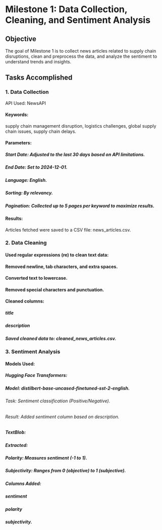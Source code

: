 # Milestone 1: Data Collection, Cleaning, and Sentiment Analysis
## Objective
The goal of Milestone 1 is to collect news articles related to supply chain disruptions, clean and preprocess the data, and analyze the sentiment to understand trends and insights.

## Tasks Accomplished
### 1. Data Collection
API Used: NewsAPI
#### Keywords:
supply chain management disruption,
logistics challenges,
global supply chain issues,
supply chain delays.
#### Parameters:
##### Start Date: Adjusted to the last 30 days based on API limitations.
##### End Date: Set to 2024-12-01.
##### Language: English.
##### Sorting: By relevancy.
##### Pagination: Collected up to 5 pages per keyword to maximize results.
#### Results:
Articles fetched were saved to a CSV file: news_articles.csv.
### 2. Data Cleaning
#### Used regular expressions (re) to clean text data:
#### Removed newline, tab characters, and extra spaces.
#### Converted text to lowercase.
#### Removed special characters and punctuation.
#### Cleaned columns:
##### title
##### description
##### Saved cleaned data to: cleaned_news_articles.csv.
### 3. Sentiment Analysis
#### Models Used:
##### Hugging Face Transformers:

##### Model: distilbert-base-uncased-finetuned-sst-2-english.
###### Task: Sentiment classification (Positive/Negative).
###### Result: Added sentiment column based on description.
##### TextBlob:

##### Extracted:
##### Polarity: Measures sentiment (-1 to 1).
##### Subjectivity: Ranges from 0 (objective) to 1 (subjective).
##### Columns Added:
##### sentiment
##### polarity
##### subjectivity.
